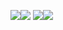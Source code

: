 <image src="./packages/gitimages/Screen Shot 2020-01-12 at 20.10.14.png"/><image src="./packages/gitimages/Screen Shot 2020-01-12 at 20.10.23.png"/>
<image src="./packages/gitimages/Screen Shot 2020-01-12 at 20.10.46.png"/><image src="./packages/gitimages/Screen Shot 2020-01-12 at 20.11.03.png"/>

